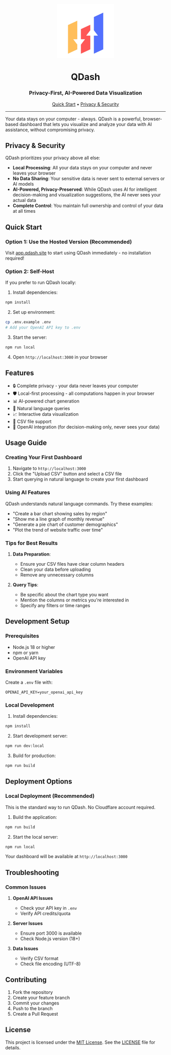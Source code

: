 <div align="center">

<img src="public/images/logo.png" alt="QDash Logo" width="180"/>

# QDash

### Privacy-First, AI-Powered Data Visualization

[Quick Start](#quick-start) • [Privacy & Security](#privacy--security)

---

</div>

Your data stays on your computer - always. QDash is a powerful, browser-based dashboard that lets you visualize and analyze your data with AI assistance, without compromising privacy.

## Privacy & Security

QDash prioritizes your privacy above all else:
- **Local Processing**: All your data stays on your computer and never leaves your browser
- **No Data Sharing**: Your sensitive data is never sent to external servers or AI models
- **AI-Powered, Privacy-Preserved**: While QDash uses AI for intelligent decision-making and visualization suggestions, the AI never sees your actual data
- **Complete Control**: You maintain full ownership and control of your data at all times

## Quick Start

### Option 1: Use the Hosted Version (Recommended)

Visit [app.qdash.site](https://app.qdash.site) to start using QDash immediately - no installation required!

### Option 2: Self-Host

If you prefer to run QDash locally:

1. Install dependencies:
```bash
npm install
```

2. Set up environment:
```bash
cp .env.example .env
# Add your OpenAI API key to .env
```

3. Start the server:
```bash
npm run local
```

4. Open `http://localhost:3000` in your browser

## Features

- 🔒 Complete privacy - your data never leaves your computer
- 🛡️ Local-first processing - all computations happen in your browser
- 📊 AI-powered chart generation
- 💬 Natural language queries
- 📈 Interactive data visualization
- 📁 CSV file support
- 🤖 OpenAI integration (for decision-making only, never sees your data)

## Usage Guide

### Creating Your First Dashboard

1. Navigate to `http://localhost:3000`
2. Click the "Upload CSV" button and select a CSV file
3. Start querying in natural language to create your first dashboard

### Using AI Features

QDash understands natural language commands. Try these examples:
- "Create a bar chart showing sales by region"
- "Show me a line graph of monthly revenue"
- "Generate a pie chart of customer demographics"
- "Plot the trend of website traffic over time"

### Tips for Best Results

1. **Data Preparation**:
   - Ensure your CSV files have clear column headers
   - Clean your data before uploading
   - Remove any unnecessary columns

2. **Query Tips**:
   - Be specific about the chart type you want
   - Mention the columns or metrics you're interested in
   - Specify any filters or time ranges

## Development Setup

### Prerequisites

- Node.js 18 or higher
- npm or yarn
- OpenAI API key

### Environment Variables

Create a `.env` file with:
```env
OPENAI_API_KEY=your_openai_api_key
```

### Local Development

1. Install dependencies:
```bash
npm install
```

2. Start development server:
```bash
npm run dev:local
```

3. Build for production:
```bash
npm run build
```

## Deployment Options

### Local Deployment (Recommended)
This is the standard way to run QDash. No Cloudflare account required.

1. Build the application:
```bash
npm run build
```

2. Start the local server:
```bash
npm run local
```

Your dashboard will be available at `http://localhost:3000`

## Troubleshooting

### Common Issues

1. **OpenAI API Issues**
   - Check your API key in `.env`
   - Verify API credits/quota

2. **Server Issues**
   - Ensure port 3000 is available
   - Check Node.js version (18+)

3. **Data Issues**
   - Verify CSV format
   - Check file encoding (UTF-8)

## Contributing

1. Fork the repository
2. Create your feature branch
3. Commit your changes
4. Push to the branch
5. Create a Pull Request

## License

This project is licensed under the [MIT License](LICENSE). See the [LICENSE](LICENSE) file for details.
